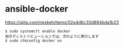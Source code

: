 # ansible-docker

https://qiita.com/nexkeh/items/02a4d6c33d884bda1b23


    $ sudo systemctl enable docker
    他のディストリビューションでは、次のように実行します
    $ sudo chkconfig docker on
